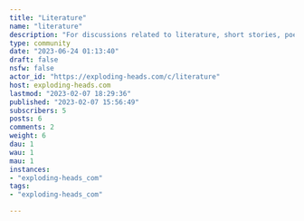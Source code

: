 ```yaml
---
title: "Literature" 
name: "literature"
description: "For discussions related to literature, short stories, poetry, and so onrelated: [!books](https://exploding-heads.com/c/books) "
type: community
date: "2023-06-24 01:13:40"
draft: false
nsfw: false
actor_id: "https://exploding-heads.com/c/literature"
host: exploding-heads.com
lastmod: "2023-02-07 18:29:36"
published: "2023-02-07 15:56:49"
subscribers: 5
posts: 6
comments: 2
weight: 6
dau: 1
wau: 1
mau: 1
instances:
- "exploding-heads_com"
tags: 
- "exploding-heads_com"

---
```

